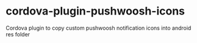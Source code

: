 # cordova-plugin-pushwoosh-icons
Cordova plugin to copy custom pushwoosh notification icons into android res folder
